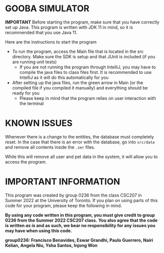 # GOOBA SIMULATOR

**IMPORTANT** Before starting the program, make sure that you have correctly set up Java.  This program is written with JDK 11 in mind, so it is recommended that you use Java 11.

Here are the instructions to start the program

- To run the program, access the Main file that is located in the src directory.  Make sure the SDK is setup and that JUnit is included (if you are running unit tests)
    - If you are not running the program through IntelliJ, you may have to compile the java files to class files first.  It is recommended to use IntelliJ as it will do this automatically for you
- After setting up the java files, run the green arrow in Main (or the compiled file if you compiled it manually) and everything should be ready for you
    - Please keep in mind that the program relies on user interaction with the terminal

# KNOWN ISSUES

Whenever there is a change to the entities, the database must completely reset.  In the case that there is an error
with the database, go into `src/data` and remove all contents inside the `.ser` files.  

While this will remove all user and pet data in the system, it will allow you to access the program.

# IMPORTANT INFORMATION
This program was created by group 0236 from the class CSC207 in Summer 2022 at the University of Toronto.  If you plan on using parts of this code for your program, please keep the following in mind.

**By using any code written in this program, you must give credit to group 0236 from the Summer 2022 CSC207 class.**  **You also agree that the code is written *as is* and as such, we bear no responsibility for any issues you may have when using this code.**

**group0236: Francisco Benavides, Eswar Grandhi, Paulo Guerrero, Nairi Kelian, Angela Niu, Ysha Santos, Injong Won**

